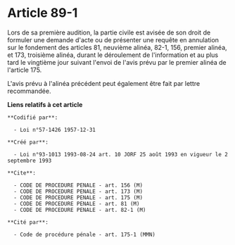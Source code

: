 # Article 89-1

Lors de sa première audition, la partie civile est avisée de son droit de formuler une demande d'acte ou de présenter une
requête en annulation sur le fondement des articles 81, neuvième alinéa, 82-1, 156, premier alinéa, et 173, troisième alinéa,
durant le déroulement de l'information et au plus tard le vingtième jour suivant l'envoi de l'avis prévu par le premier
alinéa de l'article 175.

L'avis prévu à l'alinéa précédent peut également être fait par lettre recommandée.

**Liens relatifs à cet article**

	**Codifié par**:

	  - Loi n°57-1426 1957-12-31

	**Créé par**:

	  - Loi n°93-1013 1993-08-24 art. 10 JORF 25 août 1993 en vigueur le 2 septembre 1993

	**Cite**:

	  - CODE DE PROCEDURE PENALE - art. 156 (M)
	  - CODE DE PROCEDURE PENALE - art. 173 (M)
	  - CODE DE PROCEDURE PENALE - art. 175 (M)
	  - CODE DE PROCEDURE PENALE - art. 81 (M)
	  - CODE DE PROCEDURE PENALE - art. 82-1 (M)

	**Cité par**:

	  - Code de procédure pénale - art. 175-1 (MMN)
